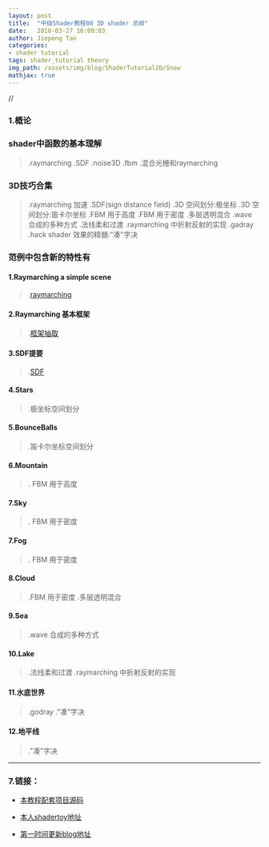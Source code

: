 ```yaml
---
layout: post
title:  "中级Shader教程08 3D shader 总纲"
date:   2018-03-27 16:09:03
author: Jiepeng Tan
categories: 
- shader tutorial
tags: shader_tutorial theory
img_path: /assets/img/blog/ShaderTutorial2D/Snow
mathjax: true
---
```

//




### **1.概论**
### **shader中函数的基本理解**
 > .raymarching
 > .SDF
 > .noise3D
 > .fbm
 > .混合光栅和raymarching
 

### **3D技巧合集**  
> .raymarching 加速
> .SDF(sign distance field)
> .3D 空间划分:极坐标
> .3D 空间划分:笛卡尔坐标
> .FBM 用于高度
> .FBM 用于密度
> .多层透明混合
> .wave 合成的多种方式
> .法线柔和过渡
> .raymarching 中折射反射的实现
> .gadray
> .hack shader 效果的精髓:"凑"字决


### **范例中包含新的特性有** 

#### 1.Raymarching a simple scene
> .[raymarching][4]

#### 2.Raymarching 基本框架
> .[框架抽取][4]

#### 3.SDF提要
> .[SDF][4]

#### 4.Stars
> .极坐标空间划分
> 
#### 5.BounceBalls
> .笛卡尔坐标空间划分

#### 6.Mountain
>. FBM 用于高度

#### 7.Sky
>. FBM 用于密度

#### 7.Fog
>. FBM 用于密度

#### 8.Cloud
> .FBM 用于密度
> .多层透明混合

#### 9.Sea
> .wave 合成的多种方式

#### 10.Lake
> .法线柔和过渡
> .raymarching 中折射反射的实现

#### 11.水底世界
> .godray
> ."凑"字决

#### 12.地平线
> ."凑"字决



----------

### **7.链接：**
- [本教程配套项目源码 ][1]
- [本人shadertoy地址 ][2]
- [第一时间更新blog地址][3]

  [1]: https://github.com/JiepengTan/FishManShaderTutorial
  [2]: https://www.shadertoy.com/user/FishMan
  [3]: https://jiepengtan.github.io/
  [4]: https://jiepengtan.github.io/2018/04/22/shader-tutorial09-1-raymarch-framework/
  [5]: https://jiepengtan.github.io/2018/04/23/shader-tutorial10-SDF/

